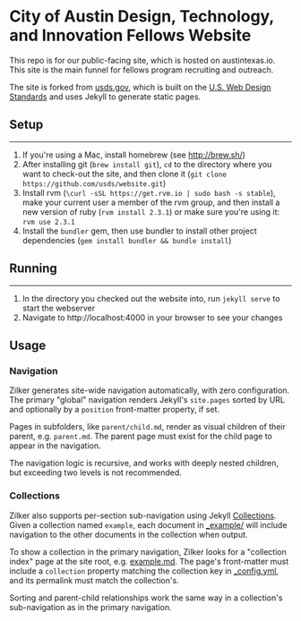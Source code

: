 City of Austin Design, Technology, and Innovation Fellows Website
==========================

This repo is for our public-facing site, which is hosted on austintexas.io.  This site is the main funnel for fellows program recruiting and outreach.

The site is forked from [usds.gov](https://usds.gov), which is built on the [U.S. Web Design Standards](https://playbook.cio.gov/designstandards/) and uses Jekyll to generate static pages.

## Setup
---
1. If you're using a Mac, install homebrew (see http://brew.sh/)
2. After installing git (`brew install git`), `cd` to the directory where you want to check-out the site, and then clone it (`git clone https://github.com/usds/website.git`)
3. Install rvm (`\curl -sSL https://get.rvm.io | sudo bash -s stable`), make your current user a member of the rvm group, and then install a new version of ruby (`rvm install 2.3.1`) or make sure you're using it: `rvm use 2.3.1`
4. Install the `bundler` gem, then use bundler to install other project dependencies (`gem install bundler && bundle install`)

## Running
---
1. In the directory you checked out the website into, run `jekyll serve` to start the webserver
2. Navigate to http://localhost:4000 in your browser to see your changes

## Usage

### Navigation

Zilker generates site-wide navigation automatically, with zero configuration. The primary "global" navigation renders Jekyll's `site.pages` sorted by URL and optionally by a `position` front-matter property, if set.

Pages in subfolders, like `parent/child.md`, render as visual children of their parent, e.g. `parent.md`. The parent page must exist for the child page to appear in the navigation.

The navigation logic is recursive, and works with deeply nested children, but exceeding two levels is not recommended.

### Collections

Zilker also supports per-section sub-navigation using Jekyll [Collections]. Given a collection named `example`, each document in [_example/](_example/) will include navigation to the other documents in the collection when output.

To show a collection in the primary navigation, Zilker looks for a "collection index" page at the site root, e.g. [example.md](example.md). The page's front-matter must include a `collection` property matching the collection key in [_config.yml](_config.yml), and its permalink must match the collection's.

Sorting and parent-child relationships work the same way in a collection's sub-navigation as in the primary navigation.

[Collections]: https://jekyllrb.com/docs/collections/
